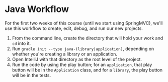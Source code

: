 # Java Workflow

For the first two weeks of this course (until we start using SpringMVC), we'll use this workflow to create, edit, debug, and run our new projects.

1. From the command line, create the directory that will hold your work and `cd` into it.
2. Run `gradle init --type java-(library|application)`, depending on whether you're creating a library or an application.
3. Open IntelliJ with that directory as the root level of the project.
4. Run the code by using the play button; for an `application`, that play button will be in the `Application` class, and for a `library`, the play button will be in the tests.
